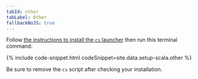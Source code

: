 ```yaml
---
tabId: other
tabLabel: Other
fallbackNoJS: true
---
```

<div class="scala-in-action-content">
  <div class="scala-in-action-code">
    <div class="wrap">
      <div class="scala-text scala-text-large">
        <p>Follow <a href="https://get-coursier.io/docs/cli-installation" target="_blank">the instructions to install the <code>cs</code> launcher</a> then run this terminal command:</p>
        {% include code-snippet.html codeSnippet=site.data.setup-scala.other %}
        <p>Be sure to remove the <code>cs</code> script after checking your installation.</p>
      </div>
    </div>
  </div>
</div>
